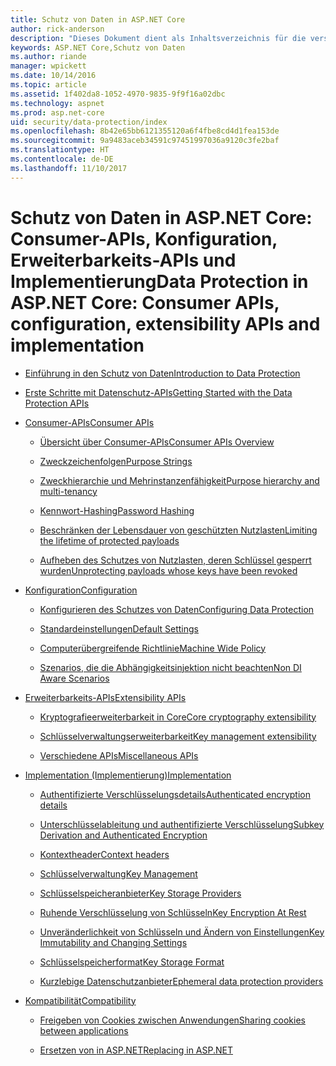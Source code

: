 ```yaml
---
title: Schutz von Daten in ASP.NET Core
author: rick-anderson
description: "Dieses Dokument dient als Inhaltsverzeichnis für die verschiedenen Themen zum Schutz von Daten in ASP.NET Core."
keywords: ASP.NET Core,Schutz von Daten
ms.author: riande
manager: wpickett
ms.date: 10/14/2016
ms.topic: article
ms.assetid: 1f402da8-1052-4970-9835-9f9f16a02dbc
ms.technology: aspnet
ms.prod: asp.net-core
uid: security/data-protection/index
ms.openlocfilehash: 8b42e65bb6121355120a6f4fbe8cd4d1fea153de
ms.sourcegitcommit: 9a9483aceb34591c97451997036a9120c3fe2baf
ms.translationtype: HT
ms.contentlocale: de-DE
ms.lasthandoff: 11/10/2017
---
```

# <a name="data-protection-in-aspnet-core-consumer-apis-configuration-extensibility-apis-and-implementation"></a><span data-ttu-id="15209-104">Schutz von Daten in ASP.NET Core: Consumer-APIs, Konfiguration, Erweiterbarkeits-APIs und Implementierung</span><span class="sxs-lookup"><span data-stu-id="15209-104">Data Protection in ASP.NET Core: Consumer APIs, configuration, extensibility APIs and implementation</span></span>

* [<span data-ttu-id="15209-105">Einführung in den Schutz von Daten</span><span class="sxs-lookup"><span data-stu-id="15209-105">Introduction to Data Protection</span></span>](introduction.md)

* [<span data-ttu-id="15209-106">Erste Schritte mit Datenschutz-APIs</span><span class="sxs-lookup"><span data-stu-id="15209-106">Getting Started with the Data Protection APIs</span></span>](using-data-protection.md)

* [<span data-ttu-id="15209-107">Consumer-APIs</span><span class="sxs-lookup"><span data-stu-id="15209-107">Consumer APIs</span></span>](consumer-apis/index.md)

  * [<span data-ttu-id="15209-108">Übersicht über Consumer-APIs</span><span class="sxs-lookup"><span data-stu-id="15209-108">Consumer APIs Overview</span></span>](consumer-apis/overview.md)

  * [<span data-ttu-id="15209-109">Zweckzeichenfolgen</span><span class="sxs-lookup"><span data-stu-id="15209-109">Purpose Strings</span></span>](consumer-apis/purpose-strings.md)

  * [<span data-ttu-id="15209-110">Zweckhierarchie und Mehrinstanzenfähigkeit</span><span class="sxs-lookup"><span data-stu-id="15209-110">Purpose hierarchy and multi-tenancy</span></span>](consumer-apis/purpose-strings-multitenancy.md)

  * [<span data-ttu-id="15209-111">Kennwort-Hashing</span><span class="sxs-lookup"><span data-stu-id="15209-111">Password Hashing</span></span>](consumer-apis/password-hashing.md)

  * [<span data-ttu-id="15209-112">Beschränken der Lebensdauer von geschützten Nutzlasten</span><span class="sxs-lookup"><span data-stu-id="15209-112">Limiting the lifetime of protected payloads</span></span>](consumer-apis/limited-lifetime-payloads.md)

  * [<span data-ttu-id="15209-113">Aufheben des Schutzes von Nutzlasten, deren Schlüssel gesperrt wurden</span><span class="sxs-lookup"><span data-stu-id="15209-113">Unprotecting payloads whose keys have been revoked</span></span>](consumer-apis/dangerous-unprotect.md)

* [<span data-ttu-id="15209-114">Konfiguration</span><span class="sxs-lookup"><span data-stu-id="15209-114">Configuration</span></span>](configuration/index.md)

  * [<span data-ttu-id="15209-115">Konfigurieren des Schutzes von Daten</span><span class="sxs-lookup"><span data-stu-id="15209-115">Configuring Data Protection</span></span>](configuration/overview.md)

  * [<span data-ttu-id="15209-116">Standardeinstellungen</span><span class="sxs-lookup"><span data-stu-id="15209-116">Default Settings</span></span>](configuration/default-settings.md)

  * [<span data-ttu-id="15209-117">Computerübergreifende Richtlinie</span><span class="sxs-lookup"><span data-stu-id="15209-117">Machine Wide Policy</span></span>](configuration/machine-wide-policy.md)

  * [<span data-ttu-id="15209-118">Szenarios, die die Abhängigkeitsinjektion nicht beachten</span><span class="sxs-lookup"><span data-stu-id="15209-118">Non DI Aware Scenarios</span></span>](configuration/non-di-scenarios.md)

* [<span data-ttu-id="15209-119">Erweiterbarkeits-APIs</span><span class="sxs-lookup"><span data-stu-id="15209-119">Extensibility APIs</span></span>](extensibility/index.md)

  * [<span data-ttu-id="15209-120">Kryptografieerweiterbarkeit in Core</span><span class="sxs-lookup"><span data-stu-id="15209-120">Core cryptography extensibility</span></span>](extensibility/core-crypto.md)

  * [<span data-ttu-id="15209-121">Schlüsselverwaltungserweiterbarkeit</span><span class="sxs-lookup"><span data-stu-id="15209-121">Key management extensibility</span></span>](extensibility/key-management.md)

  * [<span data-ttu-id="15209-122">Verschiedene APIs</span><span class="sxs-lookup"><span data-stu-id="15209-122">Miscellaneous APIs</span></span>](extensibility/misc-apis.md)

* [<span data-ttu-id="15209-123">Implementation (Implementierung)</span><span class="sxs-lookup"><span data-stu-id="15209-123">Implementation</span></span>](implementation/index.md)

  * [<span data-ttu-id="15209-124">Authentifizierte Verschlüsselungsdetails</span><span class="sxs-lookup"><span data-stu-id="15209-124">Authenticated encryption details</span></span>](implementation/authenticated-encryption-details.md)

  * [<span data-ttu-id="15209-125">Unterschlüsselableitung und authentifizierte Verschlüsselung</span><span class="sxs-lookup"><span data-stu-id="15209-125">Subkey Derivation and Authenticated Encryption</span></span>](implementation/subkeyderivation.md)

  * [<span data-ttu-id="15209-126">Kontextheader</span><span class="sxs-lookup"><span data-stu-id="15209-126">Context headers</span></span>](implementation/context-headers.md)

  * [<span data-ttu-id="15209-127">Schlüsselverwaltung</span><span class="sxs-lookup"><span data-stu-id="15209-127">Key Management</span></span>](implementation/key-management.md)

  * [<span data-ttu-id="15209-128">Schlüsselspeicheranbieter</span><span class="sxs-lookup"><span data-stu-id="15209-128">Key Storage Providers</span></span>](implementation/key-storage-providers.md)

  * [<span data-ttu-id="15209-129">Ruhende Verschlüsselung von Schlüsseln</span><span class="sxs-lookup"><span data-stu-id="15209-129">Key Encryption At Rest</span></span>](implementation/key-encryption-at-rest.md)

  * [<span data-ttu-id="15209-130">Unveränderlichkeit von Schlüsseln und Ändern von Einstellungen</span><span class="sxs-lookup"><span data-stu-id="15209-130">Key Immutability and Changing Settings</span></span>](implementation/key-immutability.md)

  * [<span data-ttu-id="15209-131">Schlüsselspeicherformat</span><span class="sxs-lookup"><span data-stu-id="15209-131">Key Storage Format</span></span>](implementation/key-storage-format.md)

  * [<span data-ttu-id="15209-132">Kurzlebige Datenschutzanbieter</span><span class="sxs-lookup"><span data-stu-id="15209-132">Ephemeral data protection providers</span></span>](implementation/key-storage-ephemeral.md)

* [<span data-ttu-id="15209-133">Kompatibilität</span><span class="sxs-lookup"><span data-stu-id="15209-133">Compatibility</span></span>](compatibility/index.md)

  * [<span data-ttu-id="15209-134">Freigeben von Cookies zwischen Anwendungen</span><span class="sxs-lookup"><span data-stu-id="15209-134">Sharing cookies between applications</span></span>](compatibility/cookie-sharing.md)

  * [<span data-ttu-id="15209-135">Ersetzen von <machineKey> in ASP.NET</span><span class="sxs-lookup"><span data-stu-id="15209-135">Replacing <machineKey> in ASP.NET</span></span>](compatibility/replacing-machinekey.md)

